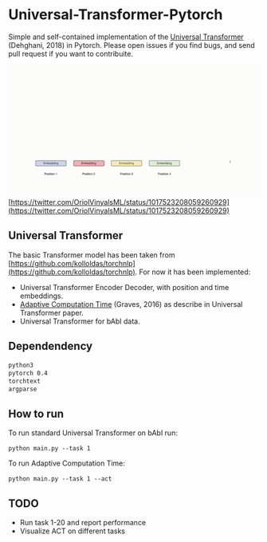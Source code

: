 # Universal-Transformer-Pytorch
Simple and self-contained implementation of the [Universal Transformer](https://arxiv.org/abs/1807.03819) (Dehghani, 2018) in Pytorch. Please open issues if you find bugs, and send pull request if you want to contribuite. 

![](file.gif)
[https://twitter.com/OriolVinyalsML/status/1017523208059260929](https://twitter.com/OriolVinyalsML/status/1017523208059260929)

## Universal Transformer 
The basic Transformer model has been taken from [https://github.com/kolloldas/torchnlp](https://github.com/kolloldas/torchnlp). For now it has been implemented:

- Universal Transformer Encoder Decoder, with position and time embeddings.
- [Adaptive Computation Time](https://arxiv.org/abs/1603.08983) (Graves, 2016) as describe in Universal Transformer paper. 
- Universal Transformer for bAbI data.  
 
## Dependendency
```
python3
pytorch 0.4
torchtext
argparse
```
## How to run
To run standard Universal Transformer on bAbI run:
```
python main.py --task 1
```
To run Adaptive Computation Time: 
```
python main.py --task 1 --act
```

## TODO
- Run task 1-20 and report performance
- Visualize ACT on different tasks 
